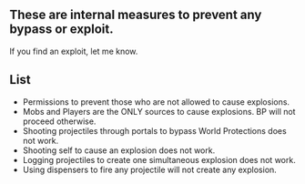 ## These are internal measures to prevent any bypass or exploit.
If you find an exploit, let me know.

## List
- Permissions to prevent those who are not allowed to cause explosions.
- Mobs and Players are the ONLY sources to cause explosions. BP will not proceed otherwise.
- Shooting projectiles through portals to bypass World Protections does not work.
- Shooting self to cause an explosion does not work.
- Logging projectiles to create one simultaneous explosion does not work.
- Using dispensers to fire any projectile will not create any explosion.

